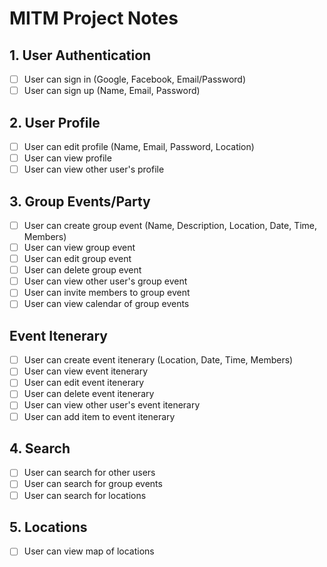 # MITM Project Notes

## 1. User Authentication

- [ ] User can sign in (Google, Facebook, Email/Password)
- [ ] User can sign up (Name, Email, Password)

## 2. User Profile

- [ ] User can edit profile (Name, Email, Password, Location)
- [ ] User can view profile
- [ ] User can view other user's profile

## 3. Group Events/Party

- [ ] User can create group event (Name, Description, Location, Date, Time, Members)
- [ ] User can view group event
- [ ] User can edit group event
- [ ] User can delete group event
- [ ] User can view other user's group event
- [ ] User can invite members to group event
- [ ] User can view calendar of group events

## Event Itenerary

- [ ] User can create event itenerary (Location, Date, Time, Members)
- [ ] User can view event itenerary
- [ ] User can edit event itenerary
- [ ] User can delete event itenerary
- [ ] User can view other user's event itenerary
- [ ] User can add item to event itenerary

## 4. Search

- [ ] User can search for other users
- [ ] User can search for group events
- [ ] User can search for locations

## 5. Locations

- [ ] User can view map of locations